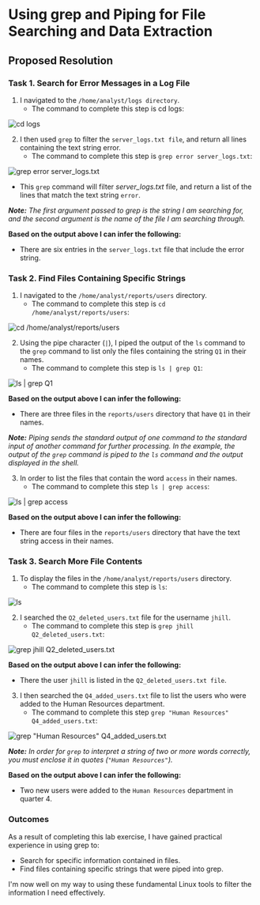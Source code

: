 # Using grep and Piping for File Searching and Data Extraction

## Proposed Resolution

### Task 1. Search for Error Messages in a Log File

1. I navigated to the `/home/analyst/logs directory`.
    * The command to complete this step is cd logs:

![cd logs](https://github.com/user-attachments/assets/b86c3b3b-b57f-499b-836e-bef79dc1bab1)

2. I then used `grep` to filter the `server_logs.txt file`, and return all lines containing the text string error.
    * The command to complete this step is `grep error server_logs.txt`:

![grep error server_logs.txt](https://github.com/user-attachments/assets/a71973cb-5570-42c0-813e-ebf00f1d5dc3)

* This `grep` command will filter *server_logs.txt* file, and return a list of the lines that match the text string `error`.

***Note:** The first argument passed to grep is the string I am searching for, and the second argument is the name of the file I am searching through.*

**Based on the output above I can infer the following:**
* There are six entries in the `server_logs.txt` file that include the error string.

### Task 2. Find Files Containing Specific Strings
1. I navigated to the `/home/analyst/reports/users` directory.
      * The command to complete this step is `cd /home/analyst/reports/users`:

![cd /home/analyst/reports/users](https://github.com/user-attachments/assets/f3df60df-79c0-4ef1-8f0d-40bdb46e5f5a)

2. Using the pipe character (`|`), I piped the output of the `ls` command to the `grep` command to list only the files containing the string `Q1` in their names.
      * The command to complete this step is `ls | grep Q1`:

![ls | grep Q1](https://github.com/user-attachments/assets/af34233f-6848-47da-a205-6131b4713486)

**Based on the output above I can infer the following:**
* There are three files in the `reports/users` directory that have `Q1` in their names.

***Note:** Piping sends the standard output of one command to the standard input of another command for further processing. In the example, the output of the `grep` command is piped to the `ls` command and the output displayed in the shell.*

3. In order to list the files that contain the word `access` in their names.
      * The command to complete this step `ls | grep access`:

![ls | grep access](https://github.com/user-attachments/assets/0c5f8cdd-f666-4ad8-be2f-d3e5882c243e)

**Based on the output above I can infer the following:**
* There are four files in the `reports/users` directory that have the text string access in their names.

### Task 3. Search More File Contents

1. To display the files in the `/home/analyst/reports/users` directory. 
      *  The command to complete this step is `ls`:

![ls](https://github.com/user-attachments/assets/45184fa0-b2f9-4c9c-abad-3df754a9b596)

2. I searched the `Q2_deleted_users.txt` file for the username `jhill`.
      * The command to complete this step is `grep jhill Q2_deleted_users.txt`:

![grep jhill Q2_deleted_users.txt](https://github.com/user-attachments/assets/30316399-b3eb-4593-9b2c-79375e2c54e8)

**Based on the output above I can infer the following:**
* There the user `jhill` is listed in the `Q2_deleted_users.txt file`.

3. I then searched the `Q4_added_users.txt` file to list the users who were added to the Human Resources department.
      * The command to complete this step `grep "Human Resources" Q4_added_users.txt`:

![grep "Human Resources" Q4_added_users.txt](https://github.com/user-attachments/assets/8f410f9a-5aa1-47ab-af4e-0234c4392de9)

***Note:** In order for `grep` to interpret a string of two or more words correctly, you must enclose it in quotes (`"Human Resources"`).*

**Based on the output above I can infer the following:**
* Two new users were added to the `Human Resources` department in quarter 4.

### Outcomes
As a result of completing this lab exercise, I have gained practical experience in using grep to:

* Search for specific information contained in files.
* Find files containing specific strings that were piped into grep.
  
I'm now well on my way to using these fundamental Linux tools to filter the information I need effectively.
